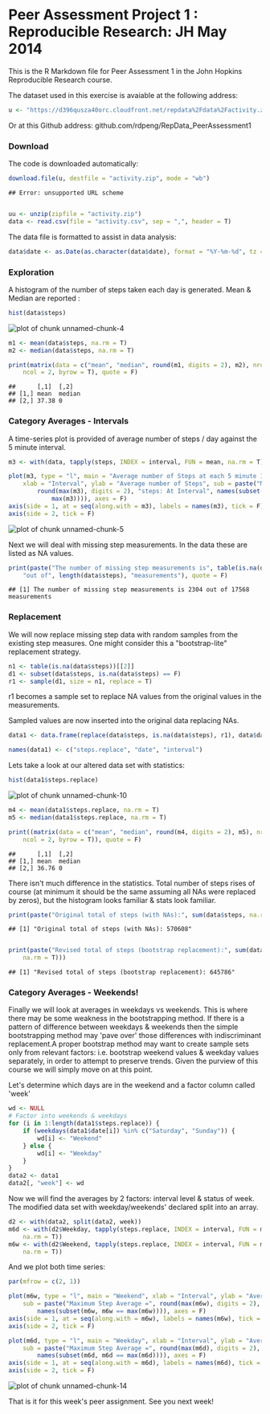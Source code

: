 Peer Assessment Project 1 : Reproducible Research: JH May 2014
==============================================================

This is the R Markdown file for Peer Assessment 1 in the John Hopkins
Reproducible Research course.

The dataset used in this exercise is avaiable at the following address:

```r
u <- "https://d396qusza40orc.cloudfront.net/repdata%2Fdata%2Factivity.zip"

```


Or at this Github address: github.com/rdpeng/RepData_PeerAssessment1

### Download

The code is downloaded automatically:


```r
download.file(u, destfile = "activity.zip", mode = "wb")
```

```
## Error: unsupported URL scheme
```

```r

uu <- unzip(zipfile = "activity.zip")
data <- read.csv(file = "activity.csv", sep = ",", header = T)
```


The data file is formatted to assist in data analysis:


```r
data$date <- as.Date(as.character(data$date), format = "%Y-%m-%d", tz = "")
```

### Exploration

A histogram of the number of steps taken each day is generated. Mean & Median 
are reported :


```r
hist(data$steps)
```

![plot of chunk unnamed-chunk-4](figure/unnamed-chunk-4.png) 

```r
m1 <- mean(data$steps, na.rm = T)
m2 <- median(data$steps, na.rm = T)

print(matrix(data = c("mean", "median", round(m1, digits = 2), m2), nrow = 2, 
    ncol = 2, byrow = T), quote = F)
```

```
##      [,1]  [,2]  
## [1,] mean  median
## [2,] 37.38 0
```


### Category Averages - Intervals

A time-series plot is provided of average number of steps / day against
the 5 minute interval.


```r
m3 <- with(data, tapply(steps, INDEX = interval, FUN = mean, na.rm = T))

plot(m3, type = "l", main = "Average number of Steps at each 5 minute Interval", 
    xlab = "Interval", ylab = "Average number of Steps", sub = paste("Maximum Step Average =", 
        round(max(m3), digits = 2), "steps: At Interval", names(subset(m3, m3 == 
            max(m3)))), axes = F)
axis(side = 1, at = seq(along.with = m3), labels = names(m3), tick = F)
axis(side = 2, tick = F)
```

![plot of chunk unnamed-chunk-5](figure/unnamed-chunk-5.png) 


Next we will deal with missing step measurements. In the data these are listed as NA values.


```r
print(paste("The number of missing step measurements is", table(is.na(data$steps))[[2]], 
    "out of", length(data$steps), "measurements"), quote = F)
```

```
## [1] The number of missing step measurements is 2304 out of 17568 measurements
```


### Replacement

We will now replace missing step data with random samples from the existing step measures. One might consider this a "bootstrap-lite" replacement strategy.


```r
n1 <- table(is.na(data$steps))[[2]]
d1 <- subset(data$steps, is.na(data$steps) == F)
r1 <- sample(d1, size = n1, replace = T)
```


r1 becomes a sample set to replace NA values from the original values in the measurements.

Sampled values are now inserted into the original data replacing NAs.

```r
data1 <- data.frame(replace(data$steps, is.na(data$steps), r1), data$date, data$interval)

names(data1) <- c("steps.replace", "date", "interval")
```





Lets take a look at our altered data set with statistics:


```r
hist(data1$steps.replace)
```

![plot of chunk unnamed-chunk-10](figure/unnamed-chunk-10.png) 

```r
m4 <- mean(data1$steps.replace, na.rm = T)
m5 <- median(data1$steps.replace, na.rm = T)

print((matrix(data = c("mean", "median", round(m4, digits = 2), m5), nrow = 2, 
    ncol = 2, byrow = T)), quote = F)
```

```
##      [,1]  [,2]  
## [1,] mean  median
## [2,] 36.76 0
```


There isn't much difference in the statistics. Total number of steps rises of course (at minimum it should be the same assuming all NAs were replaced by zeros), but the histogram looks familiar & stats look familiar.


```r
print(paste("Original total of steps (with NAs):", sum(data$steps, na.rm = T)))
```

```
## [1] "Original total of steps (with NAs): 570608"
```

```r

print(paste("Revised total of steps (bootstrap replacement):", sum(data1$steps.replace, 
    na.rm = T)))
```

```
## [1] "Revised total of steps (bootstrap replacement): 645786"
```


### Category Averages - Weekends!

Finally we will look at averages in weekdays vs weekends. This is where there may be some weakness in the bootstrapping method. If there is a pattern of difference between weekdays & weekends then the simple bootstrapping method may 'pave over' those differences with indiscriminant replacement.A proper bootstrap method may want to create sample sets only from relevant factors:
i.e. bootstrap weekend values & weekday values separately, in order to attempt to preserve trends. Given the purview of this course we will simply move on at this point.

Let's determine which days are in the weekend and a factor column called 'week'


```r
wd <- NULL
# Factor into weekends & weekdays
for (i in 1:length(data1$steps.replace)) {
    if (weekdays(data1$date[i]) %in% c("Saturday", "Sunday")) {
        wd[i] <- "Weekend"
    } else {
        wd[i] <- "Weekday"
    }
}
data2 <- data1
data2[, "week"] <- wd
```


Now we will find the averages by 2 factors: interval level & status of week.
The modified data set with weekday/weekends' declared split into an array.


```r
d2 <- with(data2, split(data2, week))
m6d <- with(d2$Weekday, tapply(steps.replace, INDEX = interval, FUN = mean, 
    na.rm = T))
m6w <- with(d2$Weekend, tapply(steps.replace, INDEX = interval, FUN = mean, 
    na.rm = T))
```


And we plot both time series:


```r
par(mfrow = c(2, 1))

plot(m6w, type = "l", main = "Weekend", xlab = "Interval", ylab = "Average number of Steps", 
    sub = paste("Maximum Step Average =", round(max(m6w), digits = 2), "steps: At Interval", 
        names(subset(m6w, m6w == max(m6w)))), axes = F)
axis(side = 1, at = seq(along.with = m6w), labels = names(m6w), tick = F)
axis(side = 2, tick = F)

plot(m6d, type = "l", main = "Weekday", xlab = "Interval", ylab = "Average number of Steps", 
    sub = paste("Maximum Step Average =", round(max(m6d), digits = 2), "steps: At Interval", 
        names(subset(m6d, m6d == max(m6d)))), axes = F)
axis(side = 1, at = seq(along.with = m6d), labels = names(m6d), tick = F)
axis(side = 2, tick = F)
```

![plot of chunk unnamed-chunk-14](figure/unnamed-chunk-14.png) 


That is it for this week's peer assignment. See you next week!
